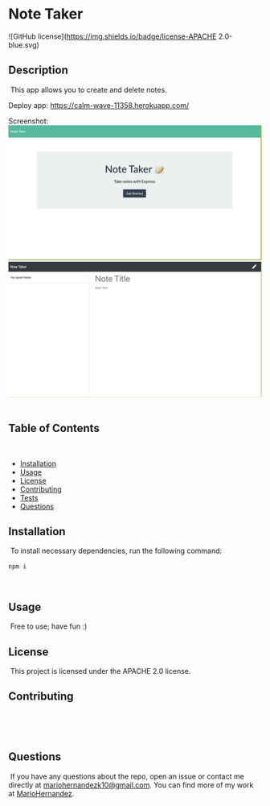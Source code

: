# Note Taker
![GitHub license](https://img.shields.io/badge/license-APACHE 2.0-blue.svg)
​
## Description
​
This app allows you to create and delete notes.

Deploy app: https://calm-wave-11358.herokuapp.com/

Screenshot:
![alt text](public/img/index.png)
![alt text](public/img/notes.png)
​
## Table of Contents 
​
* [Installation](#installation)
​
* [Usage](#usage)
​
* [License](#license)
​
* [Contributing](#contributing)
​
* [Tests](#tests)
​
* [Questions](#questions)
​
## Installation
​
To install necessary dependencies, run the following command:
​
```
npm i
```
​
## Usage
​
Free to use; have fun :)
​
## License
​
This project is licensed under the APACHE 2.0 license.
  
## Contributing
​

​
## Questions
​
If you have any questions about the repo, open an issue or contact me directly at mariohernandezk10@gmail.com. You can find more of my work at [MarioHernandez](https://github.com/mariohernandezk10/weather_dash).
